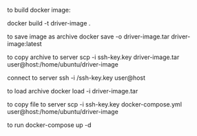 to build docker image: 

docker build -t driver-image .

to save image as archive 
docker save -o driver-image.tar driver-image:latest

to copy archive to server scp -i ssh-key.key driver-image.tar user@host:/home/ubuntu/driver-image

connect to server ssh -i /ssh-key.key user@host

to load archive 
docker load -i driver-image.tar

to copy file to server scp -i ssh-key.key docker-compose.yml user@host:/home/ubuntu/driver-image

to run docker-compose up -d
